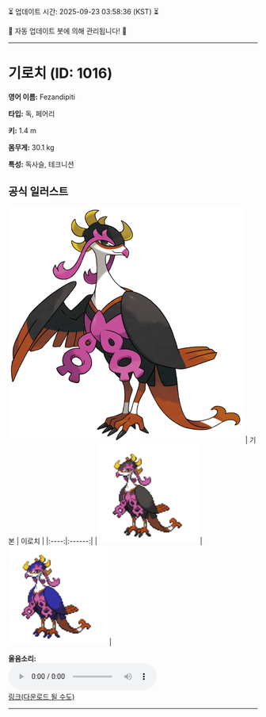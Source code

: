 
⏳ 업데이트 시간: 2025-09-23 03:58:36 (KST) ⏳

🤖 자동 업데이트 봇에 의해 관리됩니다! 🤖

---

# 기로치 (ID: 1016)
**영어 이름:** Fezandipiti

**타입:** 독, 페어리

**키:** 1.4 m

**몸무게:** 30.1 kg

**특성:** 독사슬, 테크니션

## 공식 일러스트
![](https://raw.githubusercontent.com/PokeAPI/sprites/master/sprites/pokemon/other/official-artwork/1016.png)
| 기본 | 이로치 |
|:----:|:------:|
| <img src="https://raw.githubusercontent.com/PokeAPI/sprites/master/sprites/pokemon/1016.png" width="200"> | <img src="https://raw.githubusercontent.com/PokeAPI/sprites/master/sprites/pokemon/shiny/1016.png" width="200"> |

**울음소리:**<br><audio controls src="https://raw.githubusercontent.com/PokeAPI/cries/main/cries/pokemon/latest/1016.ogg"></audio><br> [링크(다운로드 될 수도)](https://raw.githubusercontent.com/PokeAPI/cries/main/cries/pokemon/latest/1016.ogg)


---
